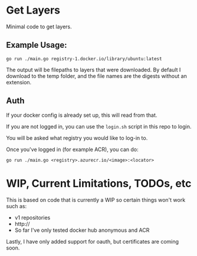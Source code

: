 # Get Layers

Minimal code to get layers.

## Example Usage:
```
go run ./main.go registry-1.docker.io/library/ubuntu:latest
```

The output will be filepaths to layers that were downloaded. By default I download to the temp folder, and the file names are the digests without an extension.

## Auth

If your docker config is already set up, this will read from that.

If you are not logged in, you can use the `login.sh` script in this repo to login.

You will be asked what registry you would like to log-in to.

Once you've logged in (for example ACR), you can do:

```
go run ./main.go <registry>.azurecr.io/<image>:<locator>
```

# WIP, Current Limitations, TODOs, etc

This is based on code that is currently a WIP so certain things won't work such as:
- v1 repositories
- http://
- So far I've only tested docker hub anonymous and ACR 

Lastly, I have only added support for oauth, but certificates are coming soon.
